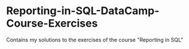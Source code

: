 # Reporting-in-SQL-DataCamp-Course-Exercises
Contains my solutions to the exercises of the course "Reporting in SQL"
